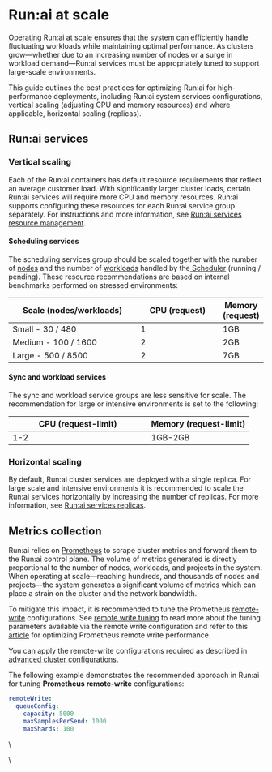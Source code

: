 # Run:ai at scale

Operating Run:ai at scale ensures that the system can efficiently handle fluctuating workloads while maintaining optimal performance. As clusters grow—whether due to an increasing number of nodes or a surge in workload demand—Run:ai services must be appropriately tuned to support large-scale environments.

This guide outlines the best practices for optimizing Run:ai for high-performance deployments, including Run:ai system services configurations, vertical scaling (adjusting CPU and memory resources) and where applicable, horizontal scaling (replicas).

## Run:ai services

### Vertical scaling

Each of the Run:ai containers has default resource requirements that reflect an average customer load. With significantly larger cluster loads, certain Run:ai services will require more CPU and memory resources. Run:ai supports configuring these resources for each Run:ai service group separately. For instructions and more information, see [Run:ai services resource management](../advanced-setup/advanced-cluster-configurations.md#run-ai-services-resource-management).

#### Scheduling services

The scheduling services group should be scaled together with the number of [nodes](../manage-ai-initiatives/managing-your-resources/nodes.md) and the number of [workloads](../workloads-in-runai/workloads.md) handled by the[ Scheduler](../scheduling-and-resource-optimization/scheduling/how-the-scheduler-works.md) (running / pending). These resource recommendations are based on internal benchmarks performed on stressed environments:

<table><thead><tr><th width="246">Scale (nodes/workloads)</th><th width="154">CPU (request)</th><th>Memory (request)</th></tr></thead><tbody><tr><td>Small - 30 / 480</td><td>1</td><td>1GB</td></tr><tr><td>Medium - 100 / 1600</td><td>2</td><td>2GB</td></tr><tr><td>Large - 500 / 8500</td><td>2</td><td>7GB</td></tr></tbody></table>

#### Sync and workload services

The sync and workload service groups are less sensitive for scale. The recommendation for large or intensive environments is set to the following:

<table><thead><tr><th width="258">CPU (request-limit)</th><th>Memory (request-limit)</th></tr></thead><tbody><tr><td>1-2</td><td>1GB-2GB</td></tr></tbody></table>

### Horizontal scaling

By default, Run:ai cluster services are deployed with a single replica. For large scale and intensive environments it is recommended to scale the Run:ai services horizontally by increasing the number of replicas. For more information, see [Run:ai services replicas](../advanced-setup/advanced-cluster-configurations.md#run-ai-services-replicas).

## Metrics collection

Run:ai relies on [Prometheus](../../saas/cluster-installation/system-requirements.md#prometheus) to scrape cluster metrics and forward them to the Run:ai control plane. The volume of metrics generated is directly proportional to the number of nodes, workloads, and projects in the system. When operating at scale—reaching hundreds, and thousands of nodes and projects—the system generates a significant volume of metrics which can place a strain on the cluster and the network bandwidth.

To mitigate this impact, it is recommended to tune the Prometheus [remote-write](https://prometheus.io/docs/specs/remote_write_spec/) configurations. See [remote write tuning](https://prometheus.io/docs/practices/remote_write/#remote-write-tuning) to read more about the tuning parameters available via the remote write configuration and refer to this [article](https://last9.io/blog/optimizing-prometheus-remote-write-performance-guide/) for optimizing Prometheus remote write performance.

You can apply the remote-write configurations required as described in [advanced cluster configurations.](../advanced-setup/advanced-cluster-configurations.md#prometheus)

The following example demonstrates the recommended approach in Run:ai for tuning **Prometheus remote-write** configurations:

```yaml
remoteWrite:
  queueConfig:
    capacity: 5000
    maxSamplesPerSend: 1000
    maxShards: 100
```

\\

\\
